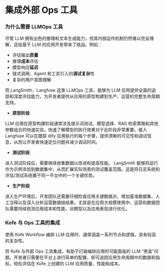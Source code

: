 # 集成外部 Ops 工具

### 为什么需要 LLMOps 工具

尽管 LLM 拥有出色的推理和文本生成能力，但其内部运作机制仍然难以完全理解，这给基于 LLM 的应用开发带来了挑战。例如：

* 评估输出**质量**
* 推理**成本**评估
* 模型响应**延迟**
* 链式调用、Agent 和工具引入的**调试复杂**性
* 复杂的用户意图理解

而 LangSmith、Langfuse 这类 LLMOps 工具，能够为 LLM 应用提供全面的追踪和深度评估能力，为开发者提供从应用的原型构建到生产、运营的完整生命周期支持。

* **原型阶段**

LLM 应用在原型构建阶段通常涉及提示词测试、模型选择、RAG 检索策略和其他参数组合的快速实验。快速了解模型的执行效果对于此阶段非常重要。接入 Langfuse 可以在跟踪 dify 应用执行的每个步骤，提供清晰的可见性和调试信息，从而让开发者快速定位问题并减少调试时间。

* **测试阶段**

进入测试阶段后，需要继续收集数据以改进和提高性能。 LangSmith 能够将运行作为示例添加到数据集中，从而扩展实际场景的测试覆盖范围。这是将日志系统和评估/测试系统置于同一平台中的一个关键优势。

* **生产阶段**

进入生产环境后，开发团队还需要仔细检查应用关键数据点、增加基准数据集、人工注释以及深入分析运营数据结结果。尤其是在应用大规模使用中，运营和数据团队需要持续观测应用成本和性能，对模型以及应用表现进行优化。

### Kofe 与 Ops 工具的集成

使用 Kofe Workflow 编排 LLM 应用时，通常涵盖一系列节点和逻辑，具有较高的复杂性。

将 Kofe 与外部 Ops 工具集成，有助于打破编排应用时可能面临的 LLM “黑盒”问题。开发者只需要在平台上进行简单的配置，即可追踪应用生命周期中的数据和指标，轻松评估在 Kofe 上创建的 LLM 应用质量、性能和成本。
